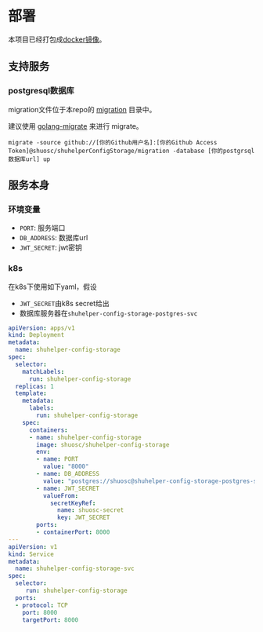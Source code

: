 # 部署

本项目已经打包成[docker镜像](https://hub.docker.com/r/longfangsong/shuhelperConfigStorage/)。

## 支持服务
### postgresql数据库
migration文件位于本repo的 [migration](https://github.com/shuosc/shuhelperConfigStorage/tree/master/migration) 目录中。

建议使用 [golang-migrate](https://github.com/golang-migrate/migrate) 来进行 migrate。
```shell
migrate -source github://[你的Github用户名]:[你的Github Access Token]@shuosc/shuhelperConfigStorage/migration -database [你的postgrsql数据库url] up
```

## 服务本身
### 环境变量
- `PORT`: 服务端口
- `DB_ADDRESS`: 数据库url
- `JWT_SECRET`: jwt密钥

### k8s
在k8s下使用如下yaml，假设
- `JWT_SECRET`由k8s secret给出
- 数据库服务器在`shuhelper-config-storage-postgres-svc`
```yaml
apiVersion: apps/v1
kind: Deployment
metadata:
  name: shuhelper-config-storage
spec:
  selector:
    matchLabels:
      run: shuhelper-config-storage
  replicas: 1
  template:
    metadata:
      labels:
        run: shuhelper-config-storage
    spec:
      containers:
      - name: shuhelper-config-storage
        image: shuosc/shuhelper-config-storage
        env:
        - name: PORT
          value: "8000"
        - name: DB_ADDRESS
          value: "postgres://shuosc@shuhelper-config-storage-postgres-svc:5432/shuhelper-config-storage?sslmode=disable"
        - name: JWT_SECRET
          valueFrom:
            secretKeyRef:
              name: shuosc-secret
              key: JWT_SECRET
        ports:
        - containerPort: 8000
---
apiVersion: v1
kind: Service
metadata:
  name: shuhelper-config-storage-svc
spec:
  selector:
     run: shuhelper-config-storage
  ports:
  - protocol: TCP
    port: 8000
    targetPort: 8000
```